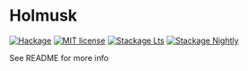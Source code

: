 # Holmusk

[![Hackage](https://img.shields.io/hackage/v/Holmusk.svg?logo=haskell)](https://hackage.haskell.org/package/Holmusk)
[![MIT license](https://img.shields.io/badge/license-MIT-blue.svg)](LICENSE)
[![Stackage Lts](http://stackage.org/package/Holmusk/badge/lts)](http://stackage.org/lts/package/Holmusk)
[![Stackage Nightly](http://stackage.org/package/Holmusk/badge/nightly)](http://stackage.org/nightly/package/Holmusk)

See README for more info
